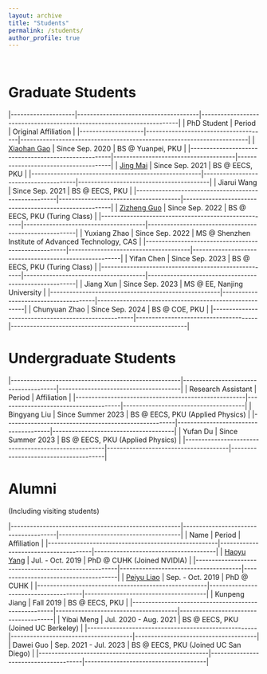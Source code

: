 ```yaml
---
layout: archive
title: "Students"
permalink: /students/
author_profile: true
---
```


<br>

Graduate Students
======

|--------------------|--------------------------------------|-----------------------------------------------------------------------|
| PhD Student        | Period                               | Original Affiliation                                                  |
|--------------------|--------------------------------------|-----------------------------------------------------------------------|
| [Xiaohan Gao](https://gaoxiaohan.com/)              | Since Sep. 2020                      | BS @ Yuanpei, PKU                    |
|-----------------------------------------------------|--------------------------------------|--------------------------------------|
| [Jing Mai](https://magic3007.github.io/)            | Since Sep. 2021                      | BS @ EECS, PKU                       |
|-----------------------------------------------------|--------------------------------------|-----------------------------------------|
| Jiarui Wang                                         | Since Sep. 2021                      | BS @ EECS, PKU                                        |
|-----------------------------------------------------|--------------------------------------|-------------------------------------------------------|
| [Zizheng Guo](https://guozz.cn/)                    | Since Sep. 2022                      | BS @ EECS, PKU (Turing Class)                         |
|-----------------------------------------------------|--------------------------------------|-------------------------------------------------------|
| Yuxiang Zhao                                        | Since Sep. 2022                      | MS @ Shenzhen Institute of Advanced Technology, CAS        |
|-----------------------------------------------------|--------------------------------------|-------------------------------------------------------|
| Yifan Chen                                          | Since Sep. 2023                      | BS @ EECS, PKU (Turing Class)        |
|-----------------------------------------------------|--------------------------------------|-------------------------------------------------------|
| Jiang Xun                                           | Since Sep. 2023                      | MS @ EE, Nanjing University          |
|-----------------------------------------------------|--------------------------------------|-------------------------------------------------------|
| Chunyuan Zhao                                       | Since Sep. 2024                      | BS @ COE, PKU                        |
|-----------------------------------------------------|--------------------------------------|-------------------------------------------------------|

Undergraduate Students
======

|-----------------------------------------------------|--------------------------------------|--------------------------------------|
| Research Assistant                                  | Period                               | Affiliation                          |
|-----------------------------------------------------|--------------------------------------|--------------------------------------|
| Bingyang Liu                                        | Since Summer 2023                    | BS @ EECS, PKU (Applied Physics)       |
|-----------------------------------------------------|--------------------------------------|--------------------------------------|
| Yufan Du                                            | Since Summer 2023                    | BS @ EECS, PKU (Applied Physics)       |
|-----------------------------------------------------|--------------------------------------|--------------------------------------|

Alumni
======

(Including visiting students)

|-----------------------------------------------------|--------------------------------------|--------------------------------------|
| Name                                                | Period                               | Affiliation                          |
|-----------------------------------------------------|--------------------------------------|--------------------------------------|
| [Haoyu Yang](https://phdyang007.github.io/)         | Jul. - Oct. 2019                     | PhD @ CUHK (Joined NVIDIA)           |
|-----------------------------------------------------|--------------------------------------|--------------------------------------|
| [Peiyu Liao](https://enzoleo.github.io/)            | Sep. - Oct. 2019                     | PhD @ CUHK                           |
|-----------------------------------------------------|--------------------------------------|--------------------------------------|
| Kunpeng Jiang                                       | Fall 2019                            | BS @ EECS, PKU                       |
|-----------------------------------------------------|--------------------------------------|--------------------------------------|
| Yibai Meng                                          | Jul. 2020 - Aug. 2021                | BS @ EECS, PKU (Joined UC Berkeley)  |
|-----------------------------------------------------|--------------------------------------|--------------------------------------|
| Dawei Guo                                           | Sep. 2021 - Jul. 2023                | BS @ EECS, PKU (Joined UC San Diego) |
|-----------------------------------------------------|--------------------------------------|--------------------------------------|

